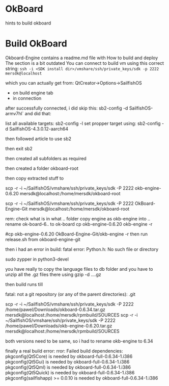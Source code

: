 # OkBoard
hints to build okboard

# Build OkBoard
Okboard-Engine contains a readme.md file with How to build and deploy
The section is a bit outdated
You can connect to build vm using this correct string:
`ssh -i <SDK install dir>/vmshare/ssh/private_keys/sdk -p 2222 mersdk@localhost`

which you can actually get from:
QtCreator->Options->SailfishOS
- on build engine tab
- in connection

after successfully connected, i did skip this: sb2-config -d SailfishOS-armv7hl`
and did that:

list all available targets:
sb2-config -l
set propper target using:
sb2-config -d SailfishOS-4.3.0.12-aarch64

then followed article to use sb2

then exit sb2

then created all subfolders as required

then created a folder okboard-root

then copy extracted stuff to 

scp -r -i ~/SailfishOS/vmshare/ssh/private_keys/sdk -P 2222  okb-engine-0.6.20 mersdk@localhost:/home/mersdk/okboard-root

scp -r -i ~/SailfishOS/vmshare/ssh/private_keys/sdk -P 2222  OkBoard-Engine-Git mersdk@localhost:/home/mersdk/okboard-root

rem: check what is in what .. folder
copy engine as okb-engine into ..
rename ok-board-6.. to ok-board
cp okb-engine-0.6.20 okb-engine -r

#cp okb-engine-0.6.20 OkBoard-Engine-Git/okb-engine -r
then run release.sh from okboard-engine-git

then i had an error in build: fatal error: Python.h: No such file or directory

sudo zypper in python3-devel

you have really to copy the language files to db folder and you have to unzip all the .gz files there
using gzip -d ....gz

then build runs till 

fatal: not a git repository (or any of the parent directories): .git

scp -r -i ~/SailfishOS/vmshare/ssh/private_keys/sdk -P 2222  /home/pawel/Downloads/okboard-0.6.34.tar.gz   mersdk@localhost:/home/mersdk/rpmbuild/SOURCES
scp -r -i ~/SailfishOS/vmshare/ssh/private_keys/sdk -P 2222 /home/pawel/Downloads/okb-engine-0.6.20.tar.gz  mersdk@localhost:/home/mersdk/rpmbuild/SOURCES

both versions need to be same, so i had to rename okb-engine to 6.34

finally a real build error:
rror: Failed build dependencies:
	pkgconfig(Qt5Core) is needed by okboard-full-0.6.34-1.i386
	pkgconfig(Qt5Gui) is needed by okboard-full-0.6.34-1.i386
	pkgconfig(Qt5Qml) is needed by okboard-full-0.6.34-1.i386
	pkgconfig(Qt5Quick) is needed by okboard-full-0.6.34-1.i386
	pkgconfig(sailfishapp) >= 0.0.10 is needed by okboard-full-0.6.34-1.i386








